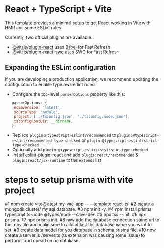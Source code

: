 # React + TypeScript + Vite

This template provides a minimal setup to get React working in Vite with HMR and some ESLint rules.

Currently, two official plugins are available:

- [@vitejs/plugin-react](https://github.com/vitejs/vite-plugin-react/blob/main/packages/plugin-react/README.md) uses [Babel](https://babeljs.io/) for Fast Refresh
- [@vitejs/plugin-react-swc](https://github.com/vitejs/vite-plugin-react-swc) uses [SWC](https://swc.rs/) for Fast Refresh

## Expanding the ESLint configuration

If you are developing a production application, we recommend updating the configuration to enable type aware lint rules:

- Configure the top-level `parserOptions` property like this:

```js
   parserOptions: {
    ecmaVersion: 'latest',
    sourceType: 'module',
    project: ['./tsconfig.json', './tsconfig.node.json'],
    tsconfigRootDir: __dirname,
   },
```

- Replace `plugin:@typescript-eslint/recommended` to `plugin:@typescript-eslint/recommended-type-checked` or `plugin:@typescript-eslint/strict-type-checked`
- Optionally add `plugin:@typescript-eslint/stylistic-type-checked`
- Install [eslint-plugin-react](https://github.com/jsx-eslint/eslint-plugin-react) and add `plugin:react/recommended` & `plugin:react/jsx-runtime` to the `extends` list

# steps to setup prisma with vite project

#1 npm create vite@latest my-vue-app -- --template react-ts.
#2 create a mongodb cluster/ my sql database.
#3 npm init -y.
#4 npm install prisma typescript ts-node @types/node --save-dev.
#5 npx tsc --init.
#6 npx prisma.
#7 npx prisma init.
#8 now add the database connection string url to the .env file and make sure to add at last the database name you want to set.
#9 create data model for you database in schema.prisma file.
#10 now create a server.js /server.ts {ts extension was causing some issue} to perform crud opeartion on database.
